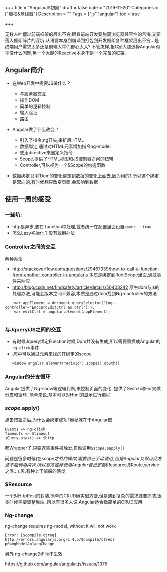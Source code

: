 +++
title = "AngularJS初窥"
draft = false
date = "2016-11-20"
Categories = ["爆栈&基线器"] 
Description = "" 
Tags = ["js","angular"] 
toc = true

+++

无数人吐槽过前端框架的层出不穷,眼看前端开发要脱离浏览器兼容性的苦海,又要落入框架碎片的深坑.从语言本身到编译到打包到开发框架各种框架层出不穷...是终端用户需求太多还是前端大牛们野心太大? 不管怎样,报G家大腿选择Angular似乎没什么问题,另一个大腿的Reactive本身不是一个完备的框架.

## Angular简介
- 在Web开发中需要JS做什么？
    - 与服务器交互
    - 操作DOM
    - 简单的逻辑控制
    - 输入验证
    - 路由

- Angular做了什么改变？
    - 引入了指令,ng开头,来扩展HTML
    - 数据绑定,通过对HTML元素增加指令ng-model
    - 使用directive来自定义指令
    - Scope,提供了HTML视图和JS控制器之间的纽带
    - Controller,可以视为一个$Scope的构造函数
- 数据绑定 即将Dom的变化绑定到数据的变化上面去,因为用的1,所以这个绑定是双向的,有时候想只改变页面,会影响到数据

## 使用一周的感受

### 一些坑:
- http是异步,要在.function中处理,或者统一在配置里面设置`async : true`
- 怎么Lazy初始化？没有找到办法

### Controller之间的交互
两种办法

- http://stackoverflow.com/questions/29467339/how-to-call-a-function-from-another-controller-in-angularjs
本质是绑定到RootScope里面,通过事件来响应
- http://blog.csdn.net/findsafety/article/details/50403242
原生dom与js的处理办法,可能会版本之间不兼容,本质是通过dom找到Ng-controller的方法.

```
    var appElement = document.querySelector('[ng-controller="EndCardEditCtrl as ctrl"]');
    var editCtrl = angular.element(appElement);
    
```

### 与Jquery/JS之间的交互
- 有时候Jquery绑定Function时候,Dom并没有生成,所以需要替换成Angular的`ng-click`事件.
- JS中可以通过元素来找的其绑定的scope
    ```
    window.angular.element("#divId").scope().doSth()
    ```

### Angular的分支循环
Angular提供了Ng-show等逻辑判断,来控制页面的变化.
提供了Switch和For来做分支和循环.
简单来说,基本可以对Html的显示进行编程.

### $scope.$apply()
点击按钮之后,为什么会绑定成功?奥秘就在于Angular把
```
Events => ng-click
Timeouts => $timeout
jQuery.ajax() => $http
```
都Wrapper了,只要这些事件被触发,自动调用`$scope.$apply()`

问题是很多时候(在$scope之外的操作)需要自己手动调用, 但是Angular又保证此方法不能调用两次.
所以官方推荐使用Angular自己那套($Resource,$Route,service之类...).恩,有种上了贼船的感觉.

### $Resource
一个对HttpRest的封装,简单的CRUD确实很方便,但是遇到复杂的需求就要抓瞎,很多时候需要调整后端..所以有很多人说,Angular适合做简单的CRUD应用.

### Ng-change
ng-change requires ng-model, without it will not work

```
Error: [$compile:ctreq] http://errors.angularjs.org/1.4.5/$compile/ctreq?p0=ngModel&p1=ngChange

```
另外 ng-change对File不生效

https://github.com/angular/angular.js/issues/1375
